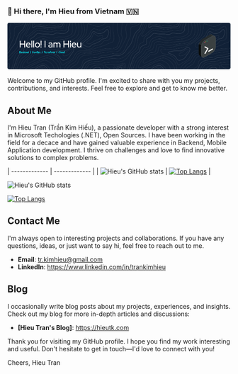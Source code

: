 ### 👋 Hi there, I'm Hieu from Vietnam 🇻🇳

![Hieu Tran Github Header Image](./github-header-image.png)

Welcome to my GitHub profile. I'm excited to share with you my projects, contributions, and interests. Feel free to explore and get to know me better.

## About Me

I'm Hieu Tran (Trần Kim Hiếu), a passionate developer with a strong interest in Microsoft Techologies (.NET), Open Sources. I have been working in the field for a decace and have gained valuable experience in Backend, Mobile Application development. I thrive on challenges and love to find innovative solutions to complex problems. 

| ------------- | ------------- |
| ![Hieu's GitHub stats](https://github-readme-stats-hieutk.vercel.app/api?username=tkhieu&count_private=true&show_icons=true)  | [![Top Langs](https://github-readme-stats-hieutk.vercel.app/api/top-langs/?username=tkhieu&layout=compact)](https://github.com/anuraghazra/github-readme-stats)  |

![Hieu's GitHub stats](https://github-readme-stats-hieutk.vercel.app/api?username=tkhieu&count_private=true&show_icons=true)

[![Top Langs](https://github-readme-stats-hieutk.vercel.app/api/top-langs/?username=tkhieu&layout=compact)](https://github.com/anuraghazra/github-readme-stats)

## Contact Me

I'm always open to interesting projects and collaborations. If you have any questions, ideas, or just want to say hi, feel free to reach out to me.

- **Email**: tr.kimhieu@gmail.com
- **LinkedIn**: https://www.linkedin.com/in/trankimhieu

## Blog

I occasionally write blog posts about my projects, experiences, and insights. Check out my blog for more in-depth articles and discussions:

- **[Hieu Tran's Blog]**: https://hieutk.com

Thank you for visiting my GitHub profile. I hope you find my work interesting and useful. Don't hesitate to get in touch—I'd love to connect with you!

Cheers,
Hieu Tran
